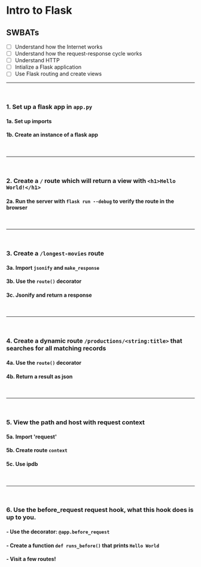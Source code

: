 # Intro to Flask

## SWBATs

- [ ] Understand how the Internet works
- [ ] Understand how the request-response cycle works
- [ ] Understand HTTP
- [ ] Intialize a Flask application
- [ ] Use Flask routing and create views

---

<br />

### 1. Set up a flask app in `app.py`
#### 1a. Set up imports
#### 1b. Create an instance of a flask app

<br />

---

<br />

### 2. Create a `/` route which will return a view with  `<h1>Hello World!</h1>`
#### 2a. Run the server with `flask run --debug` to verify the route in the browser

<br />

---

<br />

### 3. Create a `/longest-movies` route 
#### 3a. Import `jsonify` and `make_response`
#### 3b. Use the `route()` decorator
#### 3c. Jsonify and return a response

<br />

---

<br />

### 4. Create a dynamic route `/productions/<string:title>` that searches for all matching records
#### 4a. Use the `route()` decorator
#### 4b. Return a result as json

<br />

---

<br />

### 5. View the path and host with request context
#### 5a. Import 'request'
#### 5b. Create route `context` 
#### 5c. Use ipdb
<br />

---

<br />

### 6. Use the before_request request hook, what this hook does is up to you.
#### - Use the decorator: `@app.before_request`
#### - Create a function `def runs_before()` that prints `Hello World`
#### - Visit a few routes!
